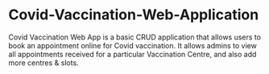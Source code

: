 # Covid-Vaccination-Web-Application
Covid Vaccination Web App is a basic CRUD application that allows users to book an appointment online for Covid vaccination. It allows admins to view all appointments received for a particular Vaccination Centre, and also add more centres &amp; slots.
